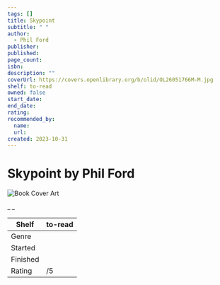 ```yaml
---
tags: []
title: Skypoint
subtitle: " "
author:
  - Phil Ford
publisher:
published:
page_count:
isbn:
description: ""
coverUrl: https://covers.openlibrary.org/b/olid/OL26051766M-M.jpg
shelf: to-read
owned: false
start_date:
end_date:
rating:
recommended_by:
  name:
  url:
created: 2023-10-31
---
```


# Skypoint by Phil Ford

![Book Cover Art](https://covers.openlibrary.org/b/olid/OL26051766M-M.jpg)

_ _

| Shelf | to-read |
| --- | --- |
| Genre |  |
| Started |  |
| Finished |  |
| Rating | /5 |

